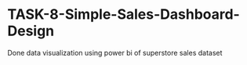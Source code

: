 # TASK-8-Simple-Sales-Dashboard-Design
Done data visualization using power bi of superstore sales dataset
